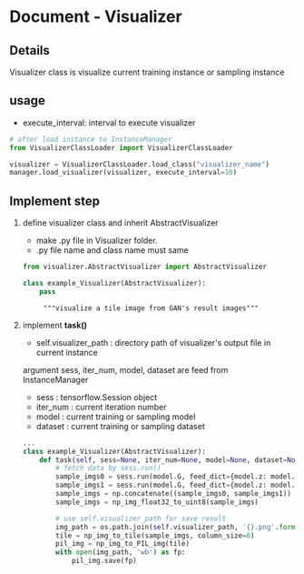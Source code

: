 # Document - Visualizer

## Details
Visualizer class is visualize current training instance or sampling instance


## usage

* execute_interval: interval to execute visualizer

```python
# after load instance to InstanceManager
from VisualizerClassLoader import VisualizerClassLoader

visualizer = VisualizerClassLoader.load_class("visualizer_name")
manager.load_visualizer(visualizer, execute_interval=10)
```


## Implement step

1. define visualizer class and inherit AbstractVisualizer
    * make .py file in Visualizer folder.
    * .py file name and class name must same

    ```python
    from visualizer.AbstractVisualizer import AbstractVisualizer

    class example_Visualizer(AbstractVisualizer):
        pass

    ```
            """visualize a tile image from GAN's result images"""


2. implement **task()**

    * self.visualizer_path : directory path of visualizer's output file in current instance

    argument sess, iter_num, model, dataset are feed from InstanceManager

    * sess : tensorflow.Session object
    * iter_num : current iteration number
    * model : current training or sampling model
    * dataset : current training or sampling dataset

    ```python
    ...
    class example_Visualizer(AbstractVisualizer):
        def task(self, sess=None, iter_num=None, model=None, dataset=None):
            # fetch data by sess.run()
            sample_imgs0 = sess.run(model.G, feed_dict={model.z: model.get_noise()})
            sample_imgs1 = sess.run(model.G, feed_dict={model.z: model.get_noise()})
            sample_imgs = np.concatenate((sample_imgs0, sample_imgs1))
            sample_imgs = np_img_float32_to_uint8(sample_imgs)

            # use self.visualizer_path for save result
            img_path = os.path.join(self.visualizer_path, '{}.png'.format(str(iter_num).zfill(5)))
            tile = np_img_to_tile(sample_imgs, column_size=8)
            pil_img = np_img_to_PIL_img(tile)
            with open(img_path, 'wb') as fp:
                pil_img.save(fp)
    ```